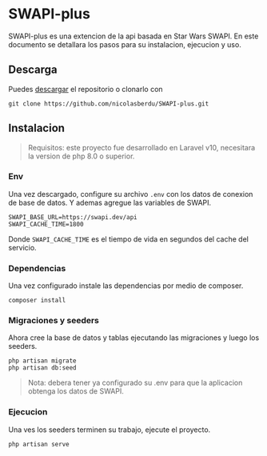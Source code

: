 # SWAPI-plus

SWAPI-plus es una extencion de la api basada en Star Wars SWAPI. En este documento se detallara los pasos para su instalacion, ejecucion y uso.



## Descarga 

Puedes [descargar](https://github.com/nicolasberdu/SWAPI-plus/archive/refs/heads/main.zip) el repositorio o clonarlo con 
```
git clone https://github.com/nicolasberdu/SWAPI-plus.git
```


## Instalacion 

> Requisitos: este proyecto fue desarrollado en Laravel v10, necesitara la version de php 8.0 o superior.


### Env
Una vez descargado, configure su archivo `.env` con los datos de conexion de base de datos. Y ademas agregue las variables de SWAPI.

```
SWAPI_BASE_URL=https://swapi.dev/api
SWAPI_CACHE_TIME=1800
```
Donde `SWAPI_CACHE_TIME` es el tiempo de vida en segundos del cache del servicio.


### Dependencias
Una vez configurado instale las dependencias por medio de composer.

```
composer install
```


### Migraciones y seeders

Ahora cree la base de datos y tablas ejecutando las migraciones y luego los seeders.
```
php artisan migrate
php artisan db:seed
```
> Nota: debera tener ya configurado su .env para que la aplicacion obtenga los datos de SWAPI.


### Ejecucion 

Una ves los seeders terminen su trabajo, ejecute el proyecto.

```
php artisan serve
```

## 
